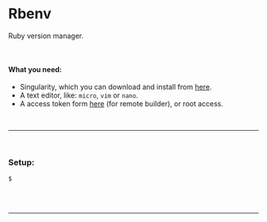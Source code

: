 # Rbenv

Ruby version manager.

<br>

#### What you need:
 - Singularity, which you can download and install from [here](https://github.com/sylabs/singularity).
 - A text editor, like: `micro`, `vim` or `nano`.
 - A access token form [here](https://cloud.sylabs.io/auth) (for remote builder), or root access.
 
<br>

____

<br>


### Setup:

```
$ 
```

<br>





<br>

___

<br>
